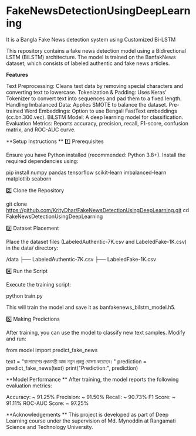 # FakeNewsDetectionUsingDeepLearning
It is a Bangla Fake News detection system using Customized Bi-LSTM

This repository contains a fake news detection model using a Bidirectional LSTM (BiLSTM) architecture. The model is trained on the BanfakNews dataset, which consists of labeled authentic and fake news articles.

**Features**

Text Preprocessing: Cleans text data by removing special characters and converting text to lowercase.
Tokenization & Padding: Uses Keras' Tokenizer to convert text into sequences and pad them to a fixed length.
Handling Imbalanced Data: Applies SMOTE to balance the dataset.
Pre-trained Word Embeddings: Option to use Bengali FastText embeddings (cc.bn.300.vec).
BiLSTM Model: A deep learning model for classification.
Evaluation Metrics: Reports accuracy, precision, recall, F1-score, confusion matrix, and ROC-AUC curve.

**Setup Instructions
**
1️⃣ Prerequisites

Ensure you have Python installed (recommended: Python 3.8+). Install the required dependencies using:

pip install numpy pandas tensorflow scikit-learn imbalanced-learn matplotlib seaborn

2️⃣ Clone the Repository

git clone https://github.com/KrityDhar/FakeNewsDetectionUsingDeepLearning.git
cd FakeNewsDetectionUsingDeepLearning

3️⃣ Dataset Placement

Place the dataset files (LabeledAuthentic-7K.csv and LabeledFake-1K.csv) in the data/ directory:

/data
   ├── LabeledAuthentic-7K.csv
   ├── LabeledFake-1K.csv

4️⃣ Run the Script

Execute the training script:

python train.py

This will train the model and save it as banfakenews_bilstm_model.h5.

5️⃣ Making Predictions

After training, you can use the model to classify new text samples. Modify and run:

from model import predict_fake_news

text = "বাংলাদেশের প্রধানমন্ত্রী আজ নতুন প্রকল্প ঘোষণা করেছেন।"
prediction = predict_fake_news(text)
print("Prediction:", prediction)

**Model Performance
**
After training, the model reports the following evaluation metrics:

Accuracy: ~ 91.25%
Precision: ~ 91.50%
Recall: ~ 90.73%
F1 Score: ~ 91.11%
ROC-AUC Score: ~ 97.25%

**Acknowledgements
**
This project is developed as part of Deep Learning course under the supervision of Md. Mynoddin at Rangamati Science and Technology University.
